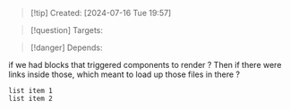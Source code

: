 
>[!tip] Created: [2024-07-16 Tue 19:57]

>[!question] Targets: 

>[!danger] Depends: 

if we had blocks that triggered components to render ?
Then if there were links inside those, which meant to load up those files in there ?

```sorter
list item 1
list item 2
```

